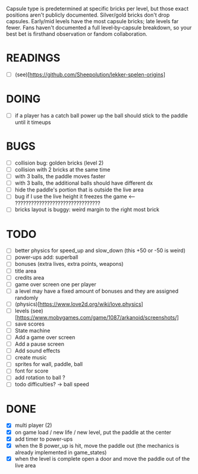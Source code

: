 Capsule type is predetermined at specific bricks per level, but those exact positions aren't publicly documented.
Silver/gold bricks don't drop capsules.
Early/mid levels have the most capsule bricks; late levels far fewer.
Fans haven't documented a full level‑by‑capsule breakdown, so your best bet is firsthand observation or fandom collaboration.

# READINGS
- [ ] (see)[https://github.com/Sheepolution/lekker-spelen-origins]

# DOING
- [ ] if a player has a catch ball power up the ball should stick to the paddle until it timeups

# BUGS
- [ ] collision bug: golden bricks (level 2)
- [ ] collision with 2 bricks at the same time
- [ ] with 3 balls, the paddle moves faster
- [ ] with 3 balls, the additional balls should have different dx 
- [ ] hide the paddle's portion that is outside the live area
- [ ] bug if I use the live height it freezes the game <-- ????????????????????????????????
- [ ] bricks layout is buggy: weird margin to the right most brick

# TODO
- [ ] better physics for speed_up and slow_down (this +50 or -50 is weird)
- [ ] power-ups add: superball
- [ ] bonuses (extra lives, extra points, weapons)
- [ ] title area 
- [ ] credits area
- [ ] game over screen one per player
- [ ] a level may have a fixed amount of bonuses and they are assigned randomly
- [ ] (physics)[https://www.love2d.org/wiki/love.physics]
- [ ] levels (see)[https://www.mobygames.com/game/1087/arkanoid/screenshots/]
- [ ] save scores
- [ ] State machine
- [ ] Add a game over screen
- [ ] Add a pause screen
- [ ] Add sound effects
- [ ] create music
- [ ] sprites for wall, paddle, ball
- [ ] font for score
- [ ] add rotation to ball ?
- [ ] todo difficulties? -> ball speed

# DONE
- [x] multi player (2)
- [x] on game load / new life / new level, put the paddle at the center
- [x] add timer to power-ups
- [x] when the B power_up is hit, move the paddle out (the mechanics is already implemented in game_states)
- [x] when the level is complete open a door and move the paddle out of the live area
